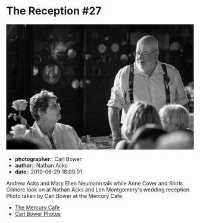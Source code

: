 # The Reception #27

![Andrew Acks and Mary Ellen Neumann talk](assets/2019-06-29-set-3-the-reception-27.webp)

* **photographer**:: Carl Bower  
* **author**:: Nathan Acks  
* **date**:: 2019-06-29 18:09:01

Andrew Acks and Mary Ellen Neumann talk while Anne Cover and Shirls Gilmore look on at Nathan Acks and Len Montgomery's wedding reception. Photo taken by Carl Bower at the Mercury Cafe.

* [The Mercury Cafe](http://mercurycafe.com)
* [Carl Bower Photos](https://carlbowerphotos.com)
